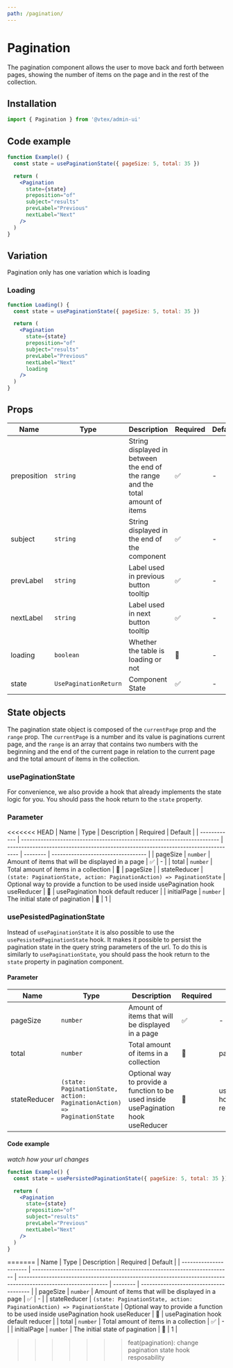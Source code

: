```yaml
---
path: /pagination/
---
```


# Pagination

The pagination component allows the user to move back and forth between pages, showing the number of items on the page and in the rest of the collection.

## Installation

```jsx isStatic
import { Pagination } from '@vtex/admin-ui'
```

## Code example

```jsx
function Example() {
  const state = usePaginationState({ pageSize: 5, total: 35 })

  return (
    <Pagination
      state={state}
      preposition="of"
      subject="results"
      prevLabel="Previous"
      nextLabel="Next"
    />
  )
}
```

## Variation

Pagination only has one variation which is loading

### Loading

```jsx
function Loading() {
  const state = usePaginationState({ pageSize: 5, total: 35 })

  return (
    <Pagination
      state={state}
      preposition="of"
      subject="results"
      prevLabel="Previous"
      nextLabel="Next"
      loading
    />
  )
}
```

## Props

| Name        | Type                  | Description                                                                    | Required | Default |
| ----------- | --------------------- | ------------------------------------------------------------------------------ | -------- | ------- |
| preposition | `string`              | String displayed in between the end of the range and the total amount of items | ✅       | -       |
| subject     | `string`              | String displayed in the end of the component                                   | ✅       | -       |
| prevLabel   | `string`              | Label used in previous button tooltip                                          | ✅       | -       |
| nextLabel   | `string`              | Label used in next button tooltip                                              | ✅       | -       |
| loading     | `boolean`             | Whether the table is loading or not                                            | 🚫       | -       |
| state       | `UsePaginationReturn` | Component State                                                                | ✅       | -       |

## State objects

The pagination state object is composed of the `currentPage` prop and the `range` prop. The `currentPage` is a number and its value is paginations current page, and the `range` is an array that contains two numbers with the beginning and the end of the current page in relation to the current page and the total amount of items in the collection.

### usePaginationState

For convenience, we also provide a hook that already implements the state logic for you. You should pass the hook return to the `state` property.

### Parameter

<<<<<<< HEAD
| Name         | Type                                                                    | Description                                                                        | Required | Default                            |
| ------------ | ----------------------------------------------------------------------- | ---------------------------------------------------------------------------------- | -------- | ---------------------------------- |
| pageSize     | `number`                                                                | Amount of items that will be displayed in a page                                   | ✅       | -                                  |
| total        | `number`                                                                | Total amount of items in a collection                                              | 🚫       | pageSize                           |
| stateReducer | `(state: PaginationState, action: PaginationAction) => PaginationState` | Optional way to provide a function to be used inside usePagination hook useReducer | 🚫       | usePagination hook default reducer |
| initialPage  | `number`                                                                | The initial state of pagination                                                    | 🚫       | 1                                  |

### usePesistedPaginationState

Instead of `usePaginationState` it is also possible to use the `usePesistedPaginationState` hook. It makes it possible to persist the pagination state in the query string parameters of the url. To do this is similarly to `usePaginationState`, you should pass the hook return to the `state` property in pagination component.

#### Parameter

| Name         | Type                                                                    | Description                                                                        | Required | Default                            |
| ------------ | ----------------------------------------------------------------------- | ---------------------------------------------------------------------------------- | -------- | ---------------------------------- |
| pageSize     | `number`                                                                | Amount of items that will be displayed in a page                                   | ✅       | -                                  |
| total        | `number`                                                                | Total amount of items in a collection                                              | 🚫       | pageSize                           |
| stateReducer | `(state: PaginationState, action: PaginationAction) => PaginationState` | Optional way to provide a function to be used inside usePagination hook useReducer | 🚫       | usePagination hook default reducer |

#### Code example

_watch how your url changes_

```jsx
function Example() {
  const state = usePersistedPaginationState({ pageSize: 5, total: 35 })

  return (
    <Pagination
      state={state}
      preposition="of"
      subject="results"
      prevLabel="Previous"
      nextLabel="Next"
    />
  )
}
```
=======
| Name                   | Type                                                                    | Description                                                                                                    | Required | Default                                |
| ---------------------- | ----------------------------------------------------------------------- | -------------------------------------------------------------------------------------------------------------- | -------- | -------------------------------------- |
| pageSize                   | `number`                                                                | Amount of items that will be displayed in a page                                                               | ✅       | -                                      |
| stateReducer      | `(state: PaginationState, action: PaginationAction) => PaginationState` | Optional way to provide a function to be used inside usePagination hook useReducer                             | 🚫       | usePagination hook default reducer     |
| total       | `number`              | Total amount of items in a collection                                          | ✅       | -       |
| initialPage | `number` | The initial state of pagination | 🚫  | 1 |
>>>>>>> feat(pagination): change pagination state hook resposability
